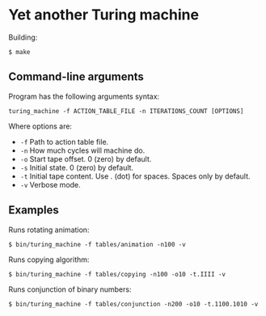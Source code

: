 # Yet another Turing machine

Building:
```
$ make
```

## Command-line arguments
Program has the following arguments syntax:
```
turing_machine -f ACTION_TABLE_FILE -n ITERATIONS_COUNT [OPTIONS]
```
Where options are:
* ```-f``` Path to action table file.
* ```-n``` How much cycles will machine do.
* ```-o``` Start tape offset. 0 (zero) by default.
* ```-s``` Initial state. 0 (zero) by default.
* ```-t``` Initial tape content. Use . (dot) for spaces. Spaces only by default.
* ```-v``` Verbose mode.

## Examples
Runs rotating animation:
```
$ bin/turing_machine -f tables/animation -n100 -v
```

Runs copying algorithm:
```
$ bin/turing_machine -f tables/copying -n100 -o10 -t.IIII -v
```

Runs conjunction of binary numbers:
```
$ bin/turing_machine -f tables/conjunction -n200 -o10 -t.1100.1010 -v
```
